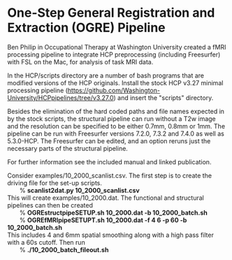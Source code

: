 # One-Step General Registration and Extraction (OGRE) Pipeline  

Ben Philip in Occupational Therapy at Washington University created a fMRI processing pipeline to integrate HCP preprocessing (including Freesurfer) with FSL on the Mac, for analysis of task MRI data.

In the HCP/scripts directory are a number of bash programs that are modified versions of the HCP originals. Install the stock HCP v3.27 minimal processing pipeline (https://github.com/Washington-University/HCPpipelines/tree/v3.27.0) and insert the "scripts" directory.

Besides the elimination of the hard coded paths and file names expected in by the stock scripts, the structural pipeline can run without a T2w image and the resolution can be specified to be either 0.7mm, 0.8mm or 1mm.  The pipeline can be run with Freesurfer versions 7.2.0, 7.3.2 and 7.4.0 as well as 5.3.0-HCP.  The Freesurfer can be edited, and an option reruns just the necessary parts of the structural pipeline.

For further information see the included manual and linked publication.

Consider examples/10_2000_scanlist.csv. The first step is to create the driving file for the set-up scripts.  
&emsp;&emsp;% **scanlist2dat.py 10_2000_scanlist.csv**  
This will create examples/10_2000.dat. The functional and structural pipelines can then be created  
&emsp;&emsp;% **OGREstructpipeSETUP.sh 10_2000.dat -b 10_2000_batch.sh**  
&emsp;&emsp;% **OGREfMRIpipeSETUPT.sh 10_2000.dat -f 4 6 -p 60 -b 10_2000_batch.sh**  
This includes 4 and 6mm spatial smoothing along with a high pass filter with a 60s cutoff. Then run  
&emsp;&emsp;% **./10_2000_batch_fileout.sh**
